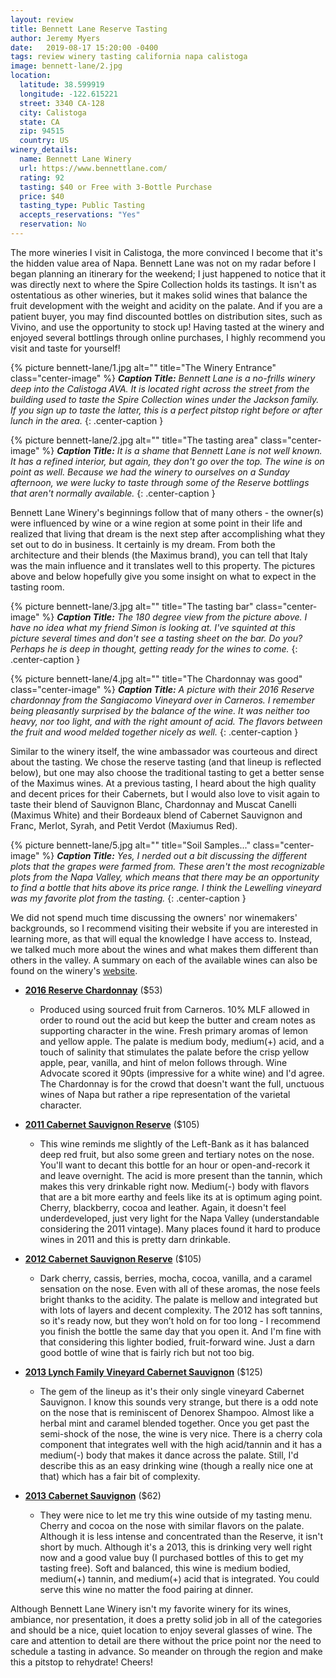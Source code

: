```yaml
---
layout: review
title: Bennett Lane Reserve Tasting
author: Jeremy Myers
date:   2019-08-17 15:20:00 -0400
tags: review winery tasting california napa calistoga
image: bennett-lane/2.jpg
location:
  latitude: 38.599919
  longitude: -122.615221
  street: 3340 CA-128
  city: Calistoga
  state: CA
  zip: 94515
  country: US
winery_details:
  name: Bennett Lane Winery
  url: https://www.bennettlane.com/
  rating: 92
  tasting: $40 or Free with 3-Bottle Purchase
  price: $40
  tasting_type: Public Tasting
  accepts_reservations: "Yes"
  reservation: No
---
```

The more wineries I visit in Calistoga, the more convinced I become that it's the hidden value area of Napa.  Bennett Lane was not on my radar before I began planning an itinerary for the weekend; I just happened to notice that it was directly next to where the Spire Collection holds its tastings.  It isn't as ostentatious as other wineries, but it makes solid wines that balance the fruit development with the weight and acidity on the palate.  And if you are a patient buyer, you may find discounted bottles on distribution sites, such as Vivino, and use the opportunity to stock up!  Having tasted at the winery and enjoyed several bottlings through online purchases, I highly recommend you visit and taste for yourself!

{% picture bennett-lane/1.jpg alt="" title="The Winery Entrance" class="center-image" %}
***Caption Title:*** *Bennett Lane is a no-frills winery deep into the Calistoga AVA.  It is located right across the street from the building used to taste the Spire Collection wines under the Jackson family.  If you sign up to taste the latter, this is a perfect pitstop right before or after lunch in the area.*
{: .center-caption }

{% picture bennett-lane/2.jpg alt="" title="The tasting area" class="center-image" %}
***Caption Title:*** *It is a shame that Bennett Lane is not well known.  It has a refined interior, but again, they don't go over the top.  The wine is on point as well.  Because we had the winery to ourselves on a Sunday afternoon, we were lucky to taste through some of the Reserve bottlings that aren't normally available.*
{: .center-caption }

Bennett Lane Winery's beginnings follow that of many others - the owner(s) were influenced by wine or a wine region at some point in their life and realized that living that dream is the next step after accomplishing what they set out to do in business.  It certainly is my dream.  From both the architecture and their blends (the Maximus brand), you can tell that Italy was the main influence and it translates well to this property.  The pictures above and below hopefully give you some insight on what to expect in the tasting room.

{% picture bennett-lane/3.jpg alt="" title="The tasting bar" class="center-image" %}
***Caption Title:*** *The 180 degree view from the picture above.  I have no idea what my friend Simon is looking at.  I've squinted at this picture several times and don't see a tasting sheet on the bar.  Do you?  Perhaps he is deep in thought, getting ready for the wines to come.*
{: .center-caption }

{% picture bennett-lane/4.jpg alt="" title="The Chardonnay was good" class="center-image" %}
***Caption Title:*** *A picture with their 2016 Reserve chardonnay from the Sangiacomo Vineyard over in Carneros.  I remember being pleasantly surprised by the balance of the wine.  It was neither too heavy, nor too light, and with the right amount of acid.  The flavors between the fruit and wood melded together nicely as well.*
{: .center-caption }

Similar to the winery itself, the wine ambassador was courteous and direct about the tasting.  We chose the reserve tasting (and that lineup is reflected below), but one may also choose the traditional tasting to get a better sense of the Maximus wines.  At a previous tasting, I heard about the high quality and decent prices for their Cabernets, but I would also love to visit again to taste their blend of Sauvignon Blanc, Chardonnay and Muscat Canelli (Maximus White) and their Bordeaux blend of Cabernet Sauvignon and Franc, Merlot, Syrah, and Petit Verdot (Maxiumus Red).

{% picture bennett-lane/5.jpg alt="" title="Soil Samples..." class="center-image" %}
***Caption Title:*** *Yes, I nerded out a bit discussing the different plots that the grapes were farmed from.  These aren't the most recognizable plots from the Napa Valley, which means that there may be an opportunity to find a bottle that hits above its price range.  I think the Lewelling vineyard was my favorite plot from the tasting.*
{: .center-caption }

We did not spend much time discussing the owners' nor winemakers' backgrounds, so I recommend visiting their website if you are interested in learning more, as that will equal the knowledge I have access to.  Instead, we talked much more about the wines and what makes them different than others in the valley.  A summary on each of the available wines can also be found on the winery's [website](https://www.bennettlane.com/napa-valley-calistoga-wines-online-wine-shoping).

* [**2016 Reserve Chardonnay**]() ($53)
  * Produced using sourced fruit from Carneros.  10% MLF allowed in order to round out the acid but keep the butter and cream notes as supporting character in the wine.  Fresh primary aromas of lemon and yellow apple.  The palate is medium body, medium(+) acid, and a touch of salinity that stimulates the palate before the crisp yellow apple, pear, vanilla, and hint of melon follows through.  Wine Advocate scored it 90pts (impressive for a white wine) and I'd agree.  The Chardonnay is for the crowd that doesn't want the full, unctuous wines of Napa but rather a ripe representation of the varietal character.  

* [**2011 Cabernet Sauvignon Reserve**]() ($105)
  * This wine reminds me slightly of the Left-Bank as it has balanced deep red fruit, but also some green and tertiary notes on the nose.  You'll want to decant this bottle for an hour or open-and-recork it and leave overnight.  The acid is more present than the tannin, which makes this very drinkable right now.  Medium(-) body with flavors that are a bit more earthy and feels like its at is optimum aging point.  Cherry, blackberry, cocoa and leather.  Again, it doesn't feel underdeveloped, just very light for the Napa Valley (understandable considering the 2011 vintage).  Many places found it hard to produce wines in 2011 and this is pretty darn drinkable.    

* [**2012 Cabernet Sauvignon Reserve**]() ($105)
  * Dark cherry, cassis, berries, mocha, cocoa, vanilla, and a caramel sensation on the nose.  Even with all of these aromas, the nose feels bright thanks to the acidity.  The palate is mellow and integrated but with lots of layers and decent complexity.  The 2012 has soft tannins, so it's ready now, but they won’t hold on for too long - I recommend you finish the bottle the same day that you open it.  And I'm fine with that considering this lighter bodied, fruit-forward wine.  Just a darn good bottle of wine that is fairly rich but not too big.  

* [**2013 Lynch Family Vineyard Cabernet Sauvignon**]() ($125)
  * The gem of the lineup as it's their only single vineyard Cabernet Sauvignon.  I know this sounds very strange, but there is a odd note on the nose that is reminiscent of Denorex Shampoo.  Almost like a herbal mint and caramel blended together.  Once you get past the semi-shock of the nose, the wine is very nice.  There is a cherry cola component that integrates well with the high acid/tannin and it has a medium(-) body that makes it dance across the palate.  Still, I'd describe this as an easy drinking wine (though a really nice one at that) which has a fair bit of complexity.

* [**2013 Cabernet Sauvignon**]() ($62)
  * They were nice to let me try this wine outside of my tasting menu.  Cherry and cocoa on the nose with similar flavors on the palate.  Although it is less intense and concentrated than the Reserve, it isn't short by much.  Although it's a 2013, this is drinking very well right now and a good value buy (I purchased bottles of this to get my tasting free).  Soft and balanced, this wine is medium bodied, medium(+) tannin, and medium(+) acid that is integrated.  You could serve this wine no matter the food pairing at dinner.

Although Bennett Lane Winery isn't my favorite winery for its wines, ambiance, nor presentation, it does a pretty solid job in all of the categories and should be a nice, quiet location to enjoy several glasses of wine.  The care and attention to detail are there without the price point nor the need to schedule a tasting in advance.  So meander on through the region and make this a pitstop to rehydrate!  Cheers!
